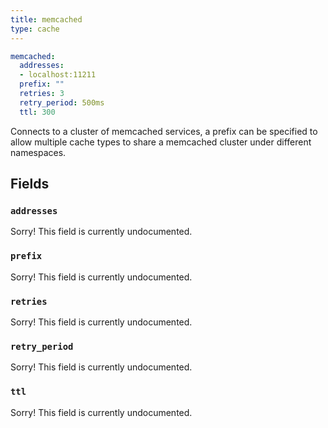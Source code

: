 ```yaml
---
title: memcached
type: cache
---
```


```yaml
memcached:
  addresses:
  - localhost:11211
  prefix: ""
  retries: 3
  retry_period: 500ms
  ttl: 300
```

Connects to a cluster of memcached services, a prefix can be specified to allow
multiple cache types to share a memcached cluster under different namespaces.

## Fields

### `addresses`

Sorry! This field is currently undocumented.

### `prefix`

Sorry! This field is currently undocumented.

### `retries`

Sorry! This field is currently undocumented.

### `retry_period`

Sorry! This field is currently undocumented.

### `ttl`

Sorry! This field is currently undocumented.

